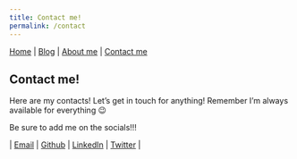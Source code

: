 ```yaml
---
title: Contact me!
permalink: /contact
---
```

[Home](index.md) | [Blog](blog.md) | [About me](about.md) | [Contact me](contact.md)
## Contact me!


Here are my contacts! Let’s get in touch for anything!
Remember I’m always available for everything 😉

Be sure to add me on the socials!!!

| [Email](mailto:retro4hack@gmail.com) | [Github](https://github.com/retrohacking) | [LinkedIn](https://www.linkedin.com/in/luca-mongelli-4427aa21a/) | [Twitter](https://twitter.com/retrohacking) |





